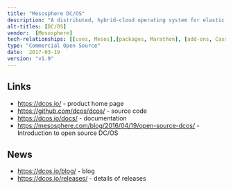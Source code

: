 ```yaml
---
title: "Mesosphere DC/OS"
description: "A distributed, hybrid-cloud operating system for elastic stateless micro services running in containers and stateful big data services, ensuring high datacenter utilization. At its core, Apache Mesos handles job scheduling, resource management and abstraction, high availability, infrastructure-level processes and pluggable containerizers for both Docker and "native" Mesos containers. Combined with Marathon, provides a container orchestration platform with support for launching, managing, scaling and networking containers. Focused on ease of use, provides an app-store-like service catalog (Universe) to install complex distributed systems including HDFS, Apache Spark, Apache Kafka, Apache Cassandra, CI/CD applications such as Jenkins, all of which have been optimised to run on Apache Mesos and a web interface for monitoring and management. Comes in two flavors; a free community edition for installation in the cloud and a commercial enterprise edition for on-premises, in the cloud, or across a hybrid environment and includes monitoring tools, support for enterprise security and compliance tools, advanced networking, and load balancing features. Offered via a subscription license, the enterprise edition also includes product support. Open sourced in April 2016 under the Apache 2.0 license, under active development led by Mesosphere with a range of contributors including Microsoft."
alt-titles: [DC/OS]
vendor:  [Mesosphere]
tech-relationships: [[uses, Mesos],[packages, Marathon], [add-ons, Cassandra, Chronos, Elasticsearch HDFS, Jenkins, Kafka, Spark, Storm]]
type: "Commercial Open Source"
date:  2017-03-19
version: "v1.9"
---
```

## Links

* <https://dcos.io/> - product home page
* <https://github.com/dcos/dcos/> - source code
* <https://dcos.io/docs/> - documentation
* <https://mesosphere.com/blog/2016/04/19/open-source-dcos/> - Introduction to open source DC/OS

## News

* <https://dcos.io/blog/> - blog
* <https://dcos.io/releases/> - details of releases
